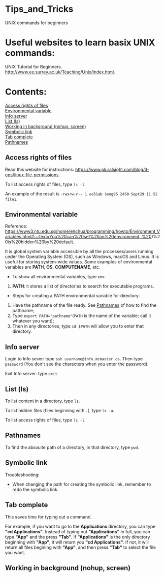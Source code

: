 # Tips_and_Tricks
UNIX commands for beginners
# Useful websites to learn basix UNIX commands:
UNIX Tutorial for Beginners. http://www.ee.surrey.ac.uk/Teaching/Unix/index.html. 
# Contents:
[Access rights of files](#access-rights-of-files) <br>
[Environmental variable](#environmental-variable) <br>
[Info server](#info-server) <br>
[List (ls)](#list-ls) <br>
[Working in background (nohup, screen)](#working-in-background-nohup-screen) <br>
[Symbolic link](#symbolic-link) <br>
[Tab complete](#tab-complete) <br>
[Pathnames](#pathnames)  <br>

## Access rights of files
Read this website for instructions: https://www.pluralsight.com/blog/it-ops/linux-file-permissions.

To list access rights of files, type ``ls -l``. 

An example of the result is ``-rwxrw-r-- 1 ee51ab beng95 2450 Sept29 11:52 file1``. 

## Environmental variable
Reference: https://www3.ntu.edu.sg/home/ehchua/programming/howto/Environment_Variables.html#:~:text=You%20can%20set%20an%20environment,.%20)%20is%20hidden%20by%20default.

It is global system variable accessible by all the processes/users running under the Operating System (OS), such as Windows, macOS and Linux. It is useful for storing system-wide values. Some examples of environmental variables are **PATH**, **OS**, **COMPUTENAME**, etc. 

- To show all environmental variables, type ``env``.

1. **PATH**: it stores a list of directories to search for executable programs. 

- Steps for creating a PATH environmental variable for directory: <br>
1. Have the pathname of the file ready. See [Pathnames](#pathnames) of how to find the pathname; <br>
2. Type ``export PATH="pathname"``(``PATH`` is the name of the variable; call it whatever you want); <br> 
3. Then in any directories, type ``cd $PATH`` will allow you to enter that directory. 

## Info server
Login to Info sever: type ``ssh username@info.mcmaster.ca``. Then type ``password`` (You don't see the characters when you enter the password). 

Exit Info server: type ``exit``.

## List (ls)
To list content in a directory, type ``ls``.

To list hidden files (files beginning with ``.``), type ``ls -a``. 

To list access rights of files, type ``ls -l``. 

## Pathnames
To find the absoulte path of a directory, in that directory, type ``pwd``.

## Symbolic link

Troubleshooting: 

- When changing the path for creating the symbolic link, remember to redo the symbolic link. 

## Tab complete
This saves time for typing out a command. 

For example, if you want to go to the **Applications** directory, you can type **"cd Applications"**. Instead of typing out **"Applications"** in full, you can type **"App"** and the press **"Tab"**. If **"Applications"** is the only directory beginning with **"App"**, it will return you **"cd Applications"**. If not, it will return all files begining with **"App"**, and then press **"Tab"** to select the file you want. 

## Working in background (nohup, screen)

